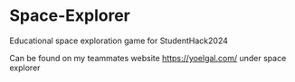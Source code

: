 # Space-Explorer
Educational space exploration game for StudentHack2024

Can be found on my teammates website https://yoelgal.com/ under space explorer
